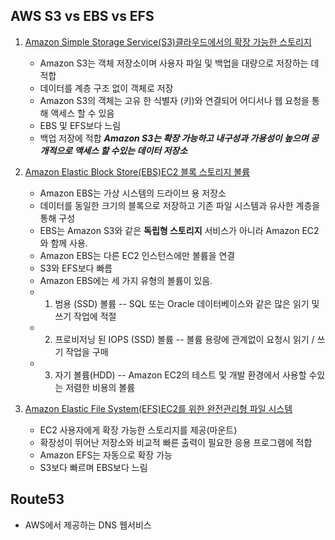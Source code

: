 ## AWS S3 vs EBS vs EFS

1. [Amazon Simple Storage Service(S3)클라우드에서의 확장 가능한 스토리지](https://aws.amazon.com/ko/s3/?nc2=h_m1)
	- Amazon S3는 객체 저장소이며 사용자 파일 및 백업을 대량으로 저장하는 데 적합
	- 데이터를 계층 구조 없이 객체로 저장
	- Amazon S3의 객체는 고유 한 식별자 (키)와 연결되어 어디서나 웹 요청을 통해 액세스 할 수 있음
	- EBS 및 EFS보다 느림
	- 백업 저장에 적합
***Amazon S3는 확장 가능하고 내구성과 가용성이 높으며 공개적으로 액세스 할 수있는 데이터 저장소***
2. [Amazon Elastic Block Store(EBS)EC2 블록 스토리지 볼륨](https://aws.amazon.com/ko/ebs/?nc2=h_m1)
	- Amazon EBS는 가상 시스템의 드라이브 용 저장소
	- 데이터를 동일한 크기의 블록으로 저장하고 기존 파일 시스템과 유사한 계층을 통해 구성
	- EBS는 Amazon S3와 같은 **독립형 스토리지** 서비스가 아니라 Amazon EC2와 함께 사용.
	- Amazon EBS는 다른 EC2 인스턴스에만 볼륨을 연결
	- S3와 EFS보다 빠름
	- Amazon EBS에는 세 가지 유형의 볼륨이 있음.
	- 1. 범용 (SSD) 볼륨 
-- SQL 또는 Oracle 데이터베이스와 같은 많은 읽기 및 쓰기 작업에 적절
	- 2. 프로비저닝 된 IOPS (SSD) 볼륨 
-- 볼륨 용량에 관계없이 요청시 읽기 / 쓰기 작업을 구매
	- 3. 자기 볼륨(HDD) 
-- Amazon EC2의 테스트 및 개발 환경에서 사용할 수있는 저렴한 비용의 볼륨 

4. [Amazon Elastic File System(EFS)EC2를 위한 완전관리형 파일 시스템](https://aws.amazon.com/ko/efs/?nc2=h_m1)
	
	- EC2 사용자에게 확장 가능한 스토리지를 제공(마운트)
	- 확장성이 뛰어난 저장소와 비교적 빠른 출력이 필요한 응용 프로그램에 적합
	- Amazon EFS는 자동으로 확장 가능
	- S3보다 빠르며 EBS보다 느림
	

## Route53

- AWS에서 제공하는 DNS 웹서비스

